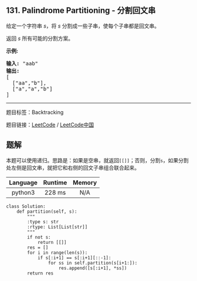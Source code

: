 ## 131. Palindrome Partitioning - 分割回文串

<!--If you want to use the English description, use `question.content` instead-->

<p>给定一个字符串 <em>s</em>，将<em> s </em>分割成一些子串，使每个子串都是回文串。</p>

<p>返回 <em>s</em> 所有可能的分割方案。</p>

<p><strong>示例:</strong></p>

<pre><strong>输入:</strong>&nbsp;&quot;aab&quot;
<strong>输出:</strong>
[
  [&quot;aa&quot;,&quot;b&quot;],
  [&quot;a&quot;,&quot;a&quot;,&quot;b&quot;]
]</pre>



-----

题目标签：Backtracking

题目链接：[LeetCode](https://leetcode.com/problems/palindrome-partitioning/description/)  /  [LeetCode中国](https://leetcode-cn.com/problems/palindrome-partitioning/description/)

## 题解

本题可以使用递归。思路是：如果是空串，就返回`[[]]`；否则，分割`s`，如果分割处左侧是回文串，就把它和右侧的回文子串组合联合起来。

| Language | Runtime | Memory |
|:---:|:---:|:---:|
| python3  | 228  ms | N/A |

```python3
class Solution:
    def partition(self, s):
        """
        :type s: str
        :rtype: List[List[str]]
        """
        if not s:
            return [[]]
        res = []
        for i in range(len(s)):
            if s[:i+1] == s[:i+1][::-1]:
                for ss in self.partition(s[i+1:]):
                    res.append([s[:i+1], *ss])
        return res
```
